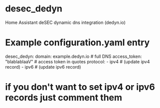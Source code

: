 # desec_dedyn
Home Assistant deSEC dynamic dns integration (dedyn.io)

# Example configuration.yaml entry
desec_dedyn:
  domain: example.dedyn.io # full DNS
  access_token: "blablablaaV" # access token in quotes
  protocol:
    - ipv4 # (update ipv4 record)
    - ipv6 # (update ipv6 record)
# if you don't want to set ipv4 or ipv6 records just comment them
